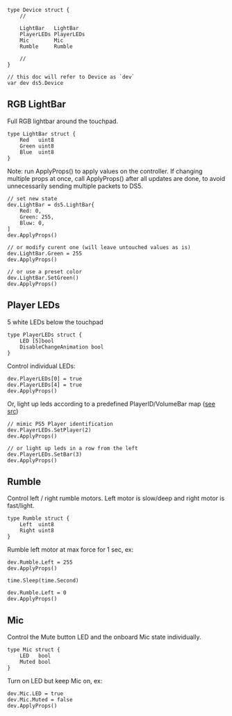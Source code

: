 
    type Device struct {
        //

        LightBar   LightBar
        PlayerLEDs PlayerLEDs
        Mic        Mic
        Rumble     Rumble

        //
    }

    // this doc will refer to Device as `dev`
    var dev ds5.Device

## RGB LightBar
Full RGB lightbar around the touchpad.

    type LightBar struct {
        Red   uint8
        Green uint8
        Blue  uint8
    }

Note: run ApplyProps() to apply values on the controller. If changing multiple props at once, call ApplyProps() after all updates are done, to avoid unnecessarily sending multiple packets to DS5.

    // set new state
    dev.LightBar = ds5.LightBar{
        Red: 0,
        Green: 255,
        Bluw: 0,
    ]
    dev.ApplyProps()

    // or modify curent one (will leave untouched values as is)
    dev.LightBar.Green = 255
    dev.ApplyProps()

    // or use a preset color
    dev.LightBar.SetGreen()
    dev.ApplyProps()

## Player LEDs
5 white LEDs below the touchpad

    type PlayerLEDs struct {
        LED [5]bool
        DisableChangeAnimation bool
    }

Control individual LEDs:

    dev.PlayerLEDs[0] = true
    dev.PlayerLEDs[4] = true
    dev.ApplyProps()

Or, light up leds according to a predefined PlayerID/VolumeBar map ([see src](https://github.com/frifox/ds5/blob/master/device_leds.go))

    // mimic PS5 Player identification 
    dev.PlayerLEDs.SetPlayer(2)
    dev.ApplyProps()

    // or light up leds in a row from the left
    dev.PlayerLEDs.SetBar(3)
    dev.ApplyProps()

## Rumble

Control left / right rumble motors. Left motor is slow/deep and right motor is fast/light.

    type Rumble struct {
        Left  uint8
        Right uint8
    }

Rumble left motor at max force for 1 sec, ex:

    dev.Rumble.Left = 255
    dev.ApplyProps()

    time.Sleep(time.Second)

    dev.Rumble.Left = 0
    dev.ApplyProps()

## Mic

Control the Mute button LED and the onboard Mic state individually.

    type Mic struct {
        LED   bool
        Muted bool
    }

Turn on LED but keep Mic on, ex:

    dev.Mic.LED = true
    dev.Mic.Muted = false
    dev.ApplyProps()
